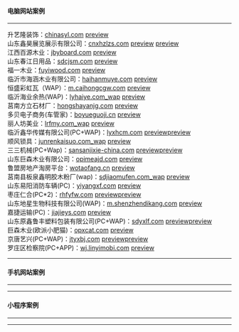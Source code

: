 #### 电脑网站案例
******
升艺隆装饰：[chinasyl.com](http://chinasyl.com) 
[preview](https://github.com/alonesky0315/cases/raw/master/images/chinasyl.com.jpg?raw=true)   
山东鑫昊展览展示有限公司：[cnxhzlzs.com](http://cnxhzlzs.com) 
[preview](https://github.com/alonesky0315/cases/raw/master/images/cnxhzlzs.com.jpg?raw=true) 
[preview](https://github.com/alonesky0315/cases/raw/master/images/wap/cnxhzlzs.com_wap.jpg?raw=true)   
江西百源木业：[jbyboard.com](http://jbyboard.com)
[preview](https://github.com/alonesky0315/cases/raw/master/images/jbyboard.com.jpg?raw=true)   
山东春江日用品：[sdcjsm.com](http://sdcjsm.com)
[preview](https://github.com/alonesky0315/cases/raw/master/images/sdcjsm.com.jpg?raw=true)   
福一木业：[fuyiwood.com](http://fuyiwood.com) 
[preview](https://github.com/alonesky0315/cases/raw/master/images/fuyiwood.com.jpg?raw=true)  
临沂市海涵木业有限公司：[haihanmuye.com](http://haihanmuye.com) 
[preview](https://github.com/alonesky0315/cases/raw/master/images/haihanmuye.com.jpg?raw=true)  
恒盛彩虹瓦（WAP）：[m.caihongcgw.com](http://m.caihongcgw.com) 
[preview](https://github.com/alonesky0315/cases/raw/master/images/wap/m.caihongcgw.com.jpg?raw=true)  
临沂海业余热(WAP)：[lyhaiye.com_wap](http://lyhaiye.com_wap)  [preview](https://github.com/alonesky0315/cases/raw/master/images/wap/lyhaiye.com_wap.jpg?raw=true)    
莒南方立石材厂：[hongshayanjg.com](http://hongshayanjg.com)  [preview](https://github.com/alonesky0315/cases/raw/master/images/hongshayanjg.com.jpg?raw=true)     
多贝电子商务(车管家)：[boyueguoji.cn](http://boyueguoji.cn)  [preview](https://github.com/alonesky0315/cases/raw/master/images/boyueguoji.cn.jpg?raw=true)     
丽人坊美业：[lrfmy.com_wap](http://lrfmy.com_wap)  [preview](https://github.com/alonesky0315/cases/raw/master/images/wap/lrfmy.com_wap.jpg?raw=true)     
临沂鑫华传媒有限公司(PC+WAP)：[lyxhcm.com](http://lyxhcm.com)  [preview](https://github.com/alonesky0315/cases/raw/master/images/lyxhcm.com.jpg?raw=true)[preview](https://github.com/alonesky0315/cases/raw/master/images/wap/lyxhcm.com_wap.jpg?raw=true)    
顺风锁具：[junrenkaisuo.com_wap](http://junrenkaisuo.com_wap)  [preview](https://github.com/alonesky0315/cases/raw/master/images/wap/junrenkaisuo.com_wap.jpg?raw=true)     
三三机械(PC+Wap)：[sansanjixie-china.com](http://sansanjixie-china.com)  [preview](https://github.com/alonesky0315/cases/raw/master/images/sansanjixie-china.com.jpg?raw=true)[preview](https://github.com/alonesky0315/cases/raw/master/images/wap/sansanjixie-china.com_wap.jpg?raw=true)     
山东巨森木业有限公司：[opimeajd.com](http://opimeajd.com)  [preview](https://github.com/alonesky0315/cases/raw/master/images/opimeajd.com.jpg?raw=true)   
鲁盟房地产淘房平台：[wotaofang.cn](http://wotaofang.cn)  [preview](https://github.com/alonesky0315/cases/raw/master/images/wotaofang.cn.jpg?raw=true)   
莒南县板泉鑫明胶木粉厂(wap)：[sdjiaomufen.com_wap](http://sdjiaomufen.com_wap)  [preview](https://github.com/alonesky0315/cases/raw/master/images/wap/sdjiaomufen.com_wap.jpg?raw=true)     
山东易阳消防车辆(PC)：[yiyangxf.com](http://yiyangxf.com)  [preview](https://github.com/alonesky0315/cases/raw/master/images/yiyangxf.com.jpg?raw=true)        
枣庄仁合(PC*2)：[rhfyfw.com](http://rhfyfw.com)  [preview](https://github.com/alonesky0315/cases/raw/master/images/rhfyfw.com.jpg?raw=true)[preview](https://github.com/alonesky0315/cases/raw/master/images/px.rhfyfw.com.jpg?raw=true)   
山东地星生物科技有限公司(WAP)：[m.shenzhendikang.com](http://m.shenzhendikang.com)  [preview](https://github.com/alonesky0315/cases/raw/master/images/wap/m.shenzhendikang.com.jpg?raw=true)    
嘉捷运输(PC)：[jiajieys.com](http://jiajieys.com)  [preview](https://github.com/alonesky0315/cases/raw/master/images/jiajieys.com.jpg?raw=true)       
山东原鑫鲁丰塑料包装有限公司(PC+WAP)：[sdyxlf.com](http://sdyxlf.com)  [preview](https://github.com/alonesky0315/cases/raw/master/images/sdyxlf.com.jpg?raw=true)[preview](https://github.com/alonesky0315/cases/raw/master/images/wap/sdyxlf.com_wap.jpg?raw=true)    
巨森木业(欧派小肥猫)：[opxcat.com](http://opxcat.com)  [preview](https://github.com/alonesky0315/cases/raw/master/images/opxcat.com.jpg?raw=true)    
京唐艺兴(PC+WAP)：[jtyxbj.com](http://jtyxbj.com)  [preview](https://github.com/alonesky0315/cases/raw/master/images/jtyxbj.com.jpg?raw=true)[preview](https://github.com/alonesky0315/cases/raw/master/images/wap/jtyxbj.com_wap.jpg?raw=true)    
罗庄区检察院(PC+APP)：[wj.linyimobi.com](http://wj.linyimobi.com)  [preview](https://github.com/alonesky0315/cases/raw/master/images/luojian.zip?raw=true)    
****** 
#### 手机网站案例
******
******
#### 小程序案例
******
******